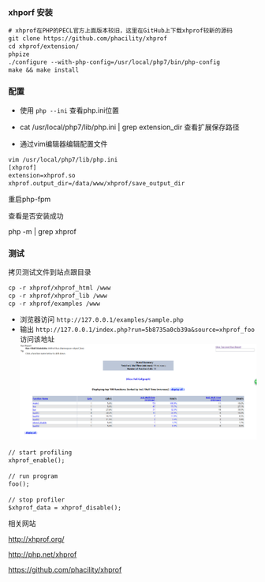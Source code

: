 ### xhporf 安装
```
# xhprof在PHP的PECL官方上面版本较旧，这里在GitHub上下载xhprof较新的源码
git clone https://github.com/phacility/xhprof
cd xhprof/extension/
phpize
./configure --with-php-config=/usr/local/php7/bin/php-config
make && make install
```

### 配置
- 使用 `php --ini` 查看php.ini位置
- cat /usr/local/php7/lib/php.ini | grep extension_dir
查看扩展保存路径

- 通过vim编辑器编辑配置文件
```
vim /usr/local/php7/lib/php.ini
[xhprof]
extension=xhprof.so
xhprof.output_dir=/data/www/xhprof/save_output_dir 
```

重启php-fpm

查看是否安装成功

php -m | grep xhprof

### 测试

拷贝测试文件到站点跟目录
```
cp -r xhprof/xhprof_html /www
cp -r xhprof/xhprof_lib /www
cp -r xhprof/examples /www
```

- 浏览器访问 `http://127.0.0.1/examples/sample.php`
- 输出 `http://127.0.0.1/index.php?run=5b8735a0cb39a&source=xhprof_foo` 访问该地址
![image](xhporf.png)

```
// start profiling
xhprof_enable();

// run program
foo();

// stop profiler
$xhprof_data = xhprof_disable();
```

相关网站

http://xhprof.org/

http://php.net/xhprof

https://github.com/phacility/xhprof